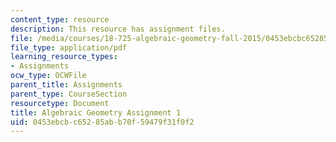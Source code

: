 ```yaml
---
content_type: resource
description: This resource has assignment files.
file: /media/courses/18-725-algebraic-geometry-fall-2015/0453ebcbc65285abb70f59479f31f0f2_MIT18_725F15_hw1.pdf
file_type: application/pdf
learning_resource_types:
- Assignments
ocw_type: OCWFile
parent_title: Assignments
parent_type: CourseSection
resourcetype: Document
title: Algebraic Geometry Assignment 1
uid: 0453ebcb-c652-85ab-b70f-59479f31f0f2
---
```

